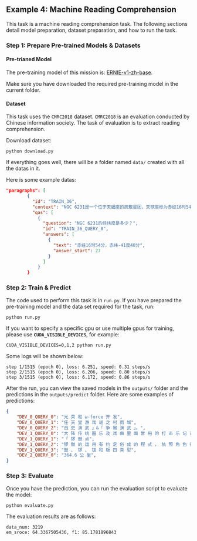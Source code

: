 ## Example 4: Machine Reading Comprehension
This task is a machine reading comprehension task. The following sections detail model preparation, dataset preparation, and how to run the task.

### Step 1: Prepare Pre-trained Models & Datasets

#### Pre-trianed Model

The pre-training model of this mission is: [ERNIE-v1-zh-base](https://github.com/PaddlePaddle/PALM/tree/r0.3-api).

Make sure you have downloaded the required pre-training model in the current folder.


#### Dataset

This task uses the `CMRC2018` dataset. `CMRC2018` is an evaluation conducted by Chinese information society. The task of evaluation is to extract reading comprehension.

Download dataset:
```shell
python download.py
```

If everything goes well, there will be a folder named `data/`  created with all the datas in it.

Here is some example datas:

 ```json
"paragraphs": [
         {
           "id": "TRAIN_36",
           "context": "NGC 6231是一个位于天蝎座的疏散星团，天球座标为赤经16时54分，赤纬-41度48分，视觉观测大小约45角分，亮度约2.6视星等，距地球5900光年。NGC 6231年龄约为三百二十万年，是一个非常年轻的星团，星团内的最亮星是5等的天蝎座 ζ1星。用双筒望远镜或小型望远镜就能看到个别的行星。NGC 6231在1654年被意大利天文学家乔瓦尼·巴蒂斯特·霍迪尔纳（Giovanni Battista Hodierna）以Luminosae的名字首次纪录在星表中，但是未见记载于夏尔·梅西耶的天体列表和威廉·赫歇尔的深空天体目录。这个天体在1678年被爱德蒙·哈雷（I.7）、1745年被夏西亚科斯（Jean-Phillippe Loys de Cheseaux）（9）、1751年被尼可拉·路易·拉卡伊（II.13）分别再次独立发现。",
           "qas": [
             {
               "question": "NGC 6231的经纬度是多少？",
               "id": "TRAIN_36_QUERY_0",
               "answers": [
                 {
                   "text": "赤经16时54分，赤纬-41度48分",
                   "answer_start": 27
                 }
               ]
             }
         }
 ```


### Step 2: Train & Predict

The code used to perform this task is in `run.py`. If you have prepared the pre-training model and the data set required for the task, run:

```shell
python run.py
```

If you want to specify a specific gpu or use multiple gpus for training, please use **`CUDA_VISIBLE_DEVICES`**, for example:

```shell
CUDA_VISIBLE_DEVICES=0,1,2 python run.py
```

Some logs will be shown below:

```
step 1/1515 (epoch 0), loss: 6.251, speed: 0.31 steps/s
step 2/1515 (epoch 0), loss: 6.206, speed: 0.80 steps/s
step 3/1515 (epoch 0), loss: 6.172, speed: 0.86 steps/s
```


After the run, you can view the saved models in the `outputs/` folder and the predictions in the `outputs/predict` folder. Here are some examples of predictions:


```json
{
    "DEV_0_QUERY_0": "光 荣 和 ω-force 开 发", 
    "DEV_0_QUERY_1": "任 天 堂 游 戏 谜 之 村 雨 城", 
    "DEV_0_QUERY_2": "战 史 演 武 」&「 争 霸 演 武 」。", 
    "DEV_1_QUERY_0": "大 陆 传 统 器 乐 及 戏 曲 里 面 常 用 的 打 击 乐 记 谱 方 法 ， 以 中 文 字 的 声 音 模 拟 敲 击 乐 的 声 音 ， 纪 录 打 击 乐 的 各 种 不 同 的 演 奏 方 法 。", 
    "DEV_1_QUERY_1": "「 锣 鼓 点", 
    "DEV_1_QUERY_2": "锣 鼓 的 运 用 有 约 定 俗 成 的 程 式 ， 依 照 角 色 行 当 的 身 份 、 性 格 、 情 绪 以 及 环 境 ， 配 合 相 应 的 锣 鼓 点", 
    "DEV_1_QUERY_3": "鼓 、 锣 、 钹 和 板 四 类 型", 
    "DEV_2_QUERY_0": "364.6 公 里", 
}
```

### Step 3: Evaluate

Once you have the prediction, you can run the evaluation script to evaluate the model:

```shell
python evaluate.py
```

The evaluation results are as follows:

```
data_num: 3219
em_sroce: 64.3367505436, f1: 85.1781896843
```
